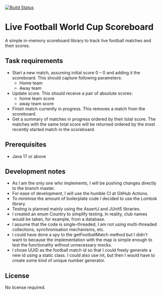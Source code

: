 [![Build Status](https://github.com/christianj98/live-football-world-cup-scoreboard/actions/workflows/ci.yml/badge.svg)](https://github.com/christianj98/live-football-world-cup-scoreboard/actions/workflows/ci.yml)

# Live Football World Cup Scoreboard

A simple in-memory scoreboard library to track live football matches and their scores.

## Task requirements
- Start a new match, assuming initial score 0 – 0 and adding it the scoreboard.
  This should capture following parameters:
  - Home team
  - Away team
- Update score. This should receive a pair of absolute scores:
  - home team score
  - away team score
- Finish match currently in progress. This removes a match from the scoreboard.
- Get a summary of matches in progress ordered by their total score. The matches with the
  same total score will be returned ordered by the most recently started match in the
  scoreboard.

## Prerequisites
- Java 17 or above

## Development notes
- As I am the only one who implements, I will be pushing changes directly to the branch master.
- For ease of development, I will use the humble CI at GitHub Actions.
- To minimise the amount of boilerplate code I decided to use the Lombok library.
- Testing is planned mainly using the AssertJ and JUnit5 libraries.
- I created an enum Country to simplify testing. In reality, club names would be taken, for example, from a database.
- I assume that the code is single-threaded, I am not using multi-threaded collections, synchronisation mechanisms, etc.
- I could have done a spy to the getFootballMatch method but I didn't want to because the implementation with the map is simple enough to test the functionality without unnecessary mocks.
- I chose UUID as the football match id so that I could freely generate a new id using a static class. I could also use int, but then I would have to create some kind of unique number generator.

## License
No license required.